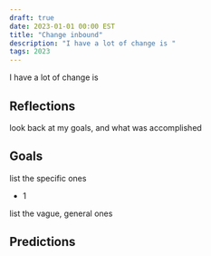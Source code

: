 ```yaml
---
draft: true
date: 2023-01-01 00:00 EST
title: "Change inbound"
description: "I have a lot of change is "
tags: 2023
---
```


I have a lot of change is

## Reflections

look back at my goals, and what was accomplished

## Goals

list the specific ones

- 1

list the vague, general ones

## Predictions
